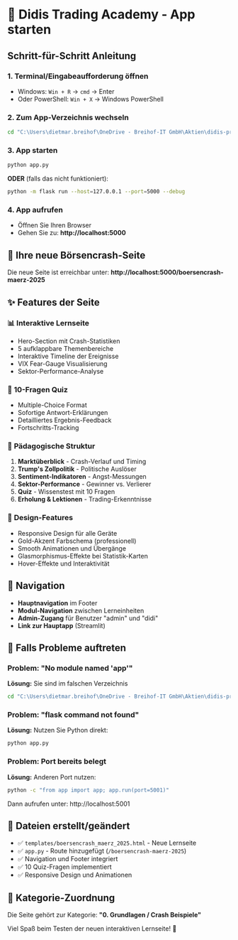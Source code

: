 # 🚀 Didis Trading Academy - App starten

## Schritt-für-Schritt Anleitung

### 1. Terminal/Eingabeaufforderung öffnen
- Windows: `Win + R` → `cmd` → Enter
- Oder PowerShell: `Win + X` → Windows PowerShell

### 2. Zum App-Verzeichnis wechseln
```bash
cd "C:\Users\dietmar.breihof\OneDrive - Breihof-IT GmbH\Aktien\didis-premium-app"
```

### 3. App starten
```bash
python app.py
```

**ODER** (falls das nicht funktioniert):
```bash
python -m flask run --host=127.0.0.1 --port=5000 --debug
```

### 4. App aufrufen
- Öffnen Sie Ihren Browser
- Gehen Sie zu: **http://localhost:5000**

## 🌟 Ihre neue Börsencrash-Seite

Die neue Seite ist erreichbar unter:
**http://localhost:5000/boersencrash-maerz-2025**

## ✨ Features der Seite

### 📊 **Interaktive Lernseite**
- Hero-Section mit Crash-Statistiken
- 5 aufklappbare Themenbereiche
- Interaktive Timeline der Ereignisse
- VIX Fear-Gauge Visualisierung
- Sektor-Performance-Analyse

### 🧠 **10-Fragen Quiz**
- Multiple-Choice Format
- Sofortige Antwort-Erklärungen
- Detailliertes Ergebnis-Feedback
- Fortschritts-Tracking

### 🎯 **Pädagogische Struktur**
1. **Marktüberblick** - Crash-Verlauf und Timing
2. **Trump's Zollpolitik** - Politische Auslöser
3. **Sentiment-Indikatoren** - Angst-Messungen  
4. **Sektor-Performance** - Gewinner vs. Verlierer
5. **Quiz** - Wissenstest mit 10 Fragen
6. **Erholung & Lektionen** - Trading-Erkenntnisse

### 🎨 **Design-Features**
- Responsive Design für alle Geräte
- Gold-Akzent Farbschema (professionell)
- Smooth Animationen und Übergänge
- Glasmorphismus-Effekte bei Statistik-Karten
- Hover-Effekte und Interaktivität

## 📱 **Navigation**
- **Hauptnavigation** im Footer
- **Modul-Navigation** zwischen Lerneinheiten
- **Admin-Zugang** für Benutzer "admin" und "didi"
- **Link zur Hauptapp** (Streamlit)

## 🔧 **Falls Probleme auftreten**

### Problem: "No module named 'app'"
**Lösung:** Sie sind im falschen Verzeichnis
```bash
cd "C:\Users\dietmar.breihof\OneDrive - Breihof-IT GmbH\Aktien\didis-premium-app"
```

### Problem: "flask command not found"
**Lösung:** Nutzen Sie Python direkt:
```bash
python app.py
```

### Problem: Port bereits belegt
**Lösung:** Anderen Port nutzen:
```bash
python -c "from app import app; app.run(port=5001)"
```
Dann aufrufen unter: http://localhost:5001

## 📁 **Dateien erstellt/geändert**
- ✅ `templates/boersencrash_maerz_2025.html` - Neue Lernseite
- ✅ `app.py` - Route hinzugefügt (`/boersencrash-maerz-2025`)
- ✅ Navigation und Footer integriert
- ✅ 10 Quiz-Fragen implementiert
- ✅ Responsive Design und Animationen

## 🎯 **Kategorie-Zuordnung**
Die Seite gehört zur Kategorie: **"0. Grundlagen / Crash Beispiele"**

Viel Spaß beim Testen der neuen interaktiven Lernseite! 🎉


